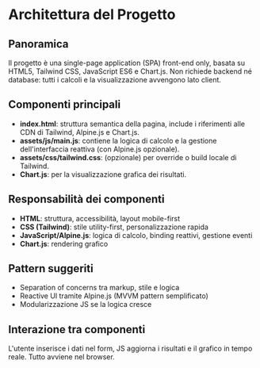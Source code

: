 # Architettura del Progetto

## Panoramica
Il progetto è una single-page application (SPA) front-end only, basata su HTML5, Tailwind CSS, JavaScript ES6 e Chart.js. Non richiede backend né database: tutti i calcoli e la visualizzazione avvengono lato client.

## Componenti principali
- **index.html**: struttura semantica della pagina, include i riferimenti alle CDN di Tailwind, Alpine.js e Chart.js.
- **assets/js/main.js**: contiene la logica di calcolo e la gestione dell'interfaccia reattiva (con Alpine.js opzionale).
- **assets/css/tailwind.css**: (opzionale) per override o build locale di Tailwind.
- **Chart.js**: per la visualizzazione grafica dei risultati.

## Responsabilità dei componenti
- **HTML**: struttura, accessibilità, layout mobile-first
- **CSS (Tailwind)**: stile utility-first, personalizzazione rapida
- **JavaScript/Alpine.js**: logica di calcolo, binding reattivi, gestione eventi
- **Chart.js**: rendering grafico

## Pattern suggeriti
- Separation of concerns tra markup, stile e logica
- Reactive UI tramite Alpine.js (MVVM pattern semplificato)
- Modularizzazione JS se la logica cresce

## Interazione tra componenti
L'utente inserisce i dati nel form, JS aggiorna i risultati e il grafico in tempo reale. Tutto avviene nel browser.
